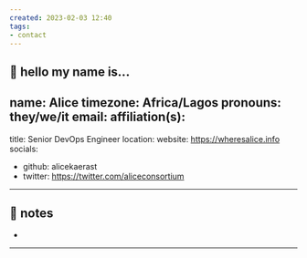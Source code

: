 ```yaml
---
created: 2023-02-03 12:40
tags:
- contact
---
```


## 📛 hello my name is...
name: Alice
timezone: Africa/Lagos
pronouns: they/we/it
email: 
affiliation(s): 
- 
title: Senior DevOps Engineer
location: 
website: https://wheresalice.info
socials:
- github: alicekaerast
- twitter: https://twitter.com/aliceconsortium

---
## 📝 notes
- 

---
